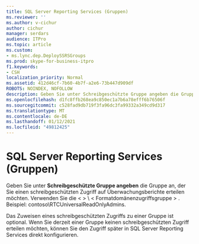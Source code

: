 ```yaml
---
title: SQL Server Reporting Services (Gruppen)
ms.reviewer: ''
ms.author: v-cichur
author: cichur
manager: serdars
audience: ITPro
ms.topic: article
ms.custom:
- ms.lync.dep.DeploySSRSGroups
ms.prod: skype-for-business-itpro
f1.keywords:
- CSH
localization_priority: Normal
ms.assetid: 412d46cf-7b60-4b7f-a2e6-73b447d909df
ROBOTS: NOINDEX, NOFOLLOW
description: Geben Sie unter Schreibgeschützte Gruppe angeben die Gruppe an, der Sie einen schreibgeschützten Zugriff auf Überwachungsberichte erteilen möchten.
ms.openlocfilehash: d1fc8ffb268ea9c850ec1a7b6a78efff6b76506f
ms.sourcegitcommit: c528fad9db719f3fa96dc3fa99332a349cd9d317
ms.translationtype: MT
ms.contentlocale: de-DE
ms.lasthandoff: 01/12/2021
ms.locfileid: "49812425"
---
```

# <a name="sql-server-reporting-services-groups"></a>SQL Server Reporting Services (Gruppen)

Geben Sie unter **Schreibgeschützte Gruppe angeben** die Gruppe an, der Sie einen schreibgeschützten Zugriff auf Überwachungsberichte erteilen möchten. Verwenden Sie die &lt; &gt; \\ &lt; Formatdomänenzugriffsgruppe &gt; . Beispiel: contoso\RTCUniversalReadOnlyAdmins.
  
Das Zuweisen eines schreibgeschützten Zugriffs zu einer Gruppe ist optional. Wenn Sie derzeit einer Gruppe keinen schreibgeschützten Zugriff erteilen möchten, können Sie den Zugriff später in SQL Server Reporting Services direkt konfigurieren.
  


